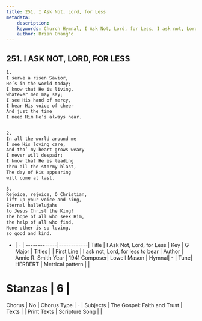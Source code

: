 ```yaml
---
title: 251. I Ask Not, Lord, for Less
metadata:
    description: 
    keywords: Church Hymnal, I Ask Not, Lord, for Less, I ask not, Lord, for less to bear, 
    author: Brian Onang'o
---
```



## 251. I ASK NOT, LORD, FOR LESS

```txt
1.
I serve a risen Savior,
He’s in the world today;
I know that He is living,
whatever men may say;
I see His hand of mercy,
I hear His voice of cheer
And just the time
I need Him He’s always near.


2.
In all the world around me
I see His loving care,
And tho’ my heart grows weary
I never will despair;
I know that He is leading
thru all the stormy blast,
The day of His appearing
will come at last.

3.
Rejoice, rejoice, O Christian,
lift up your voice and sing,
Eternal hallelujahs
to Jesus Christ the King!
The hope of all who seek Him,
the help of all who find,
None other is so loving,
so good and kind.
```

- |   -  |
-------------|------------|
Title | I Ask Not, Lord, for Less |
Key | G Major |
Titles |  |
First Line | I ask not, Lord, for less to bear |
Author | Annie R. Smith
Year | 1941
Composer| Lowell Mason |
Hymnal|  - |
Tune| HERBERT  |
Metrical pattern | |
# Stanzas | 6 |
Chorus | No |
Chorus Type | - |
Subjects | The Gospel: Faith and Trust |
Texts |  |
Print Texts | 
Scripture Song |  |
  
